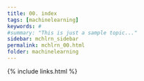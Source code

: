 ```yaml
---
title: 00. index
tags: [machinelearning]
keywords: #
#summary: "This is just a sample topic..."
sidebar: mchlrn_sidebar
permalink: mchlrn_00.html
folder: machinelearning
---
```



{% include links.html %}